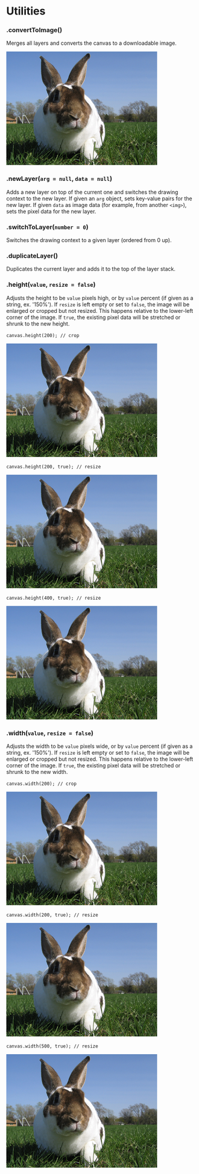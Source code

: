 # Utilities

### .convertToImage()

Merges all layers and converts the canvas to a downloadable image.

<img src="images/bunny.jpg" height="300" width="400">

### .newLayer(`arg = null`, `data = null`)

Adds a new layer on top of the current one and switches the drawing context to the new layer. If given an `arg` object, sets key-value pairs for the new layer. If given `data` as image data (for example, from another `<img>`), sets the pixel data for the new layer.

### .switchToLayer(`number = 0`)

Switches the drawing context to a given layer (ordered from 0 up).

### .duplicateLayer()

Duplicates the current layer and adds it to the top of the layer stack.

### .height(`value`, `resize = false`)

Adjusts the height to be `value` pixels high, or by `value` percent (if given as a string, ex. '150%'). If `resize` is left empty or set to `false`, the image will be enlarged or cropped but not resized. This happens relative to the lower-left corner of the image. If `true`, the existing pixel data will be stretched or shrunk to the new height.

```
canvas.height(200); // crop
```

<img id="martin-height-200-crop" src="images/bunny.jpg" height="300" width="400">

```
canvas.height(200, true); // resize
```

<img id="martin-height-200-resize" src="images/bunny.jpg" height="300" width="400">

```
canvas.height(400, true); // resize
```

<img id="martin-height-400-resize" src="images/bunny.jpg" height="300" width="400">

### .width(`value`, `resize = false`)

Adjusts the width to be `value` pixels wide, or by `value` percent (if given as a string, ex. '150%'). If `resize` is left empty or set to `false`, the image will be enlarged or cropped but not resized. This happens relative to the lower-left corner of the image. If `true`, the existing pixel data will be stretched or shrunk to the new width.

```
canvas.width(200); // crop
```

<img id="martin-width-200-crop" src="images/bunny.jpg" height="300" width="400">

```
canvas.width(200, true); // resize
```

<img id="martin-width-200-resize" src="images/bunny.jpg" height="300" width="400">

```
canvas.width(500, true); // resize
```

<img id="martin-width-500-resize" src="images/bunny.jpg" height="300" width="400">
